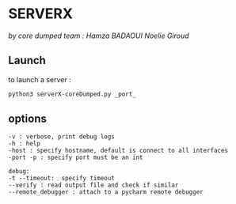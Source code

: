 # SERVERX
_by core dumped team :_ *Hamza BADAOUI* *Noelie Giroud*

## Launch
to launch a server :
```bash
python3 serverX-coreDumped.py _port_
```

## options
```
-v : verbose, print debug logs 
-h : help 
-host : specify hostname, default is connect to all interfaces 
-port -p : specify port must be an int 

debug: 
-t --timeout:  specify timeout 
--verify : read output file and check if similar 
--remote_debugger : attach to a pycharm remote debugger
```
